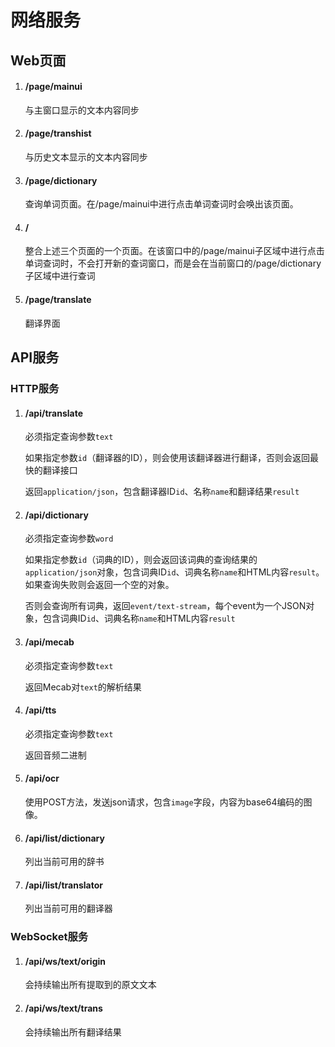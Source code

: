 # 网络服务

## Web页面

1. #### /page/mainui

    与主窗口显示的文本内容同步

1. #### /page/transhist

    与历史文本显示的文本内容同步

1. #### /page/dictionary

    查询单词页面。在/page/mainui中进行点击单词查词时会唤出该页面。

1. #### /

    整合上述三个页面的一个页面。在该窗口中的/page/mainui子区域中进行点击单词查词时，不会打开新的查词窗口，而是会在当前窗口的/page/dictionary子区域中进行查词

1. #### /page/translate

    翻译界面

## API服务

### HTTP服务

1. #### /api/translate
    
    必须指定查询参数`text`

    如果指定参数`id`（翻译器的ID），则会使用该翻译器进行翻译，否则会返回最快的翻译接口

    返回`application/json`，包含翻译器ID`id`、名称`name`和翻译结果`result`

1. #### /api/dictionary

    必须指定查询参数`word`

    如果指定参数`id`（词典的ID），则会返回该词典的查询结果的`application/json`对象，包含词典ID`id`、词典名称`name`和HTML内容`result`。如果查询失败则会返回一个空的对象。

    否则会查询所有词典，返回`event/text-stream`，每个event为一个JSON对象，包含词典ID`id`、词典名称`name`和HTML内容`result`

1. #### /api/mecab
    
    必须指定查询参数`text`

    返回Mecab对`text`的解析结果

1. #### /api/tts
    
    必须指定查询参数`text`

    返回音频二进制

1. #### /api/ocr
    
    使用POST方法，发送json请求，包含`image`字段，内容为base64编码的图像。

1. #### /api/list/dictionary

    列出当前可用的辞书

1. #### /api/list/translator

    列出当前可用的翻译器


### WebSocket服务

1.  #### /api/ws/text/origin

    会持续输出所有提取到的原文文本

1.  #### /api/ws/text/trans

    会持续输出所有翻译结果

